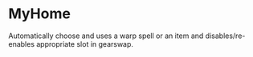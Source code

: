 # MyHome
Automatically choose and uses a warp spell or an item and disables/re-enables appropriate slot in gearswap.
